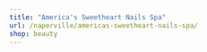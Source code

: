 ```yaml
---
title: "America's Sweetheart Nails Spa"
url: /naperville/americas-sweetheart-nails-spa/
shop: beauty
---
```

